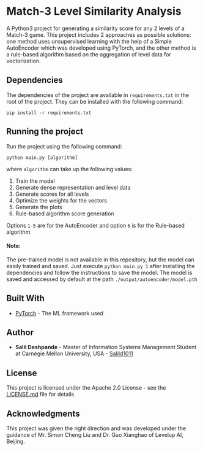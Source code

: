 # Match-3 Level Similarity Analysis

A Python3 project for generating a similarity score for any 2 levels of a Match-3 game.
This project includes 2 approaches as possible solutions: one method uses unsupervised 
learning with the help of a Simple AutoEncoder which was developed using PyTorch, and 
the other method is a rule-based algorithm based on the aggregation of level data for 
vectorization.

## Dependencies

The dependencies of the project are available in `requirements.txt` in the root of 
the project. They can be installed with the following command:
```
pip install -r requirements.txt
```

## Running the project

Run the project using the following command:
```
python main.py [algorithm]
```

where `algorithm` can take up the following values:
1. Train the model
2. Generate dense representation and level data
3. Generate scores for all levels
4. Optimize the weights for the vectors
5. Generate the plots
6. Rule-based algorithm score generation

Options `1-5` are for the AutoEncoder and option `6` is for the Rule-based algorithm

#### Note:

The pre-trained model is not available in this repository, but the model can easily trained and saved.
Just execute `python main.py 1` after installing the dependencies and follow the instructions to 
save the model. The model is saved and accessed by default at the path `./output/autoencoder/model.pth` 

## Built With

* [PyTorch](https://pytorch.org/) - The ML framework used 

## Author

* **Salil Deshpande** - Master of Information Systems Management Student at Carnegie Mellon University, USA - [Salild1011](https://github.com/Salild1011)

## License

This project is licensed under the Apache 2.0 License - see the [LICENSE.md](LICENSE.md) file for details

## Acknowledgments

This project was given the right direction and was developed under the guidance of Mr. Simon Cheng Liu and 
Dr. Guo Xianghao of Levelup AI, Beijing.
